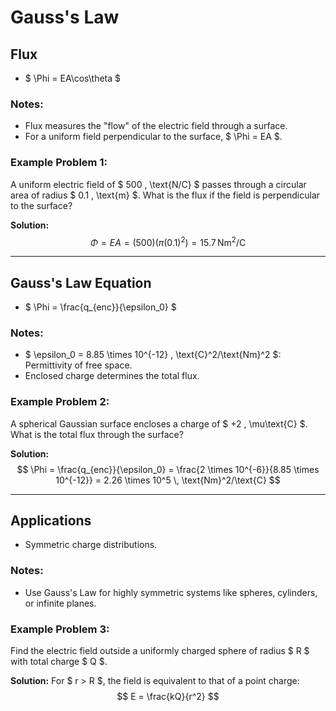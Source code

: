 # Gauss's Law

## Flux
- $ \Phi = EA\cos\theta $

### Notes:
- Flux measures the "flow" of the electric field through a surface.
- For a uniform field perpendicular to the surface, $ \Phi = EA $.

### Example Problem 1:
A uniform electric field of $ 500 \, \text{N/C} $ passes through a circular area of radius $ 0.1 \, \text{m} $. What is the flux if the field is perpendicular to the surface?

**Solution:**
$$
\Phi = EA = (500)(\pi(0.1)^2) = 15.7 \, \text{Nm}^2/\text{C}
$$

---

## Gauss's Law Equation
- $ \Phi = \frac{q_{enc}}{\epsilon_0} $

### Notes:
- $ \epsilon_0 = 8.85 \times 10^{-12} \, \text{C}^2/\text{Nm}^2 $: Permittivity of free space.
- Enclosed charge determines the total flux.

### Example Problem 2:
A spherical Gaussian surface encloses a charge of $ +2 \, \mu\text{C} $. What is the total flux through the surface?

**Solution:**
$$
\Phi = \frac{q_{enc}}{\epsilon_0} = \frac{2 \times 10^{-6}}{8.85 \times 10^{-12}} = 2.26 \times 10^5 \, \text{Nm}^2/\text{C}
$$

---

## Applications
- Symmetric charge distributions.

### Notes:
- Use Gauss's Law for highly symmetric systems like spheres, cylinders, or infinite planes.

### Example Problem 3:
Find the electric field outside a uniformly charged sphere of radius $ R $ with total charge $ Q $.

**Solution:**
For $ r > R $, the field is equivalent to that of a point charge:
$$
E = \frac{kQ}{r^2}
$$